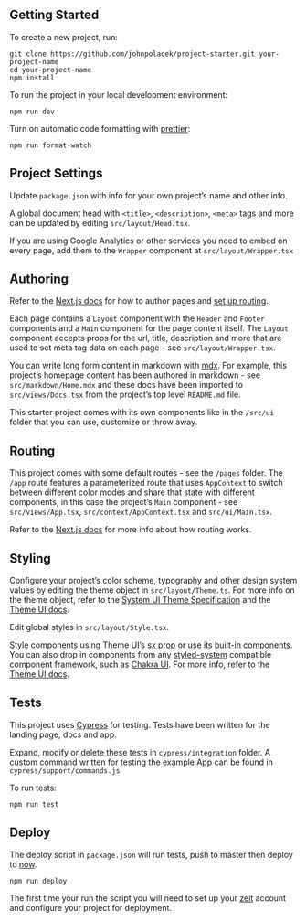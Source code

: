 ## Getting Started

To create a new project, run:

```
git clone https://github.com/johnpolacek/project-starter.git your-project-name
cd your-project-name
npm install
```

To run the project in your local development environment:

```
npm run dev
```

Turn on automatic code formatting with [prettier](https://prettier.io/):

```
npm run format-watch
```

## Project Settings

Update `package.json` with info for your own project’s name and other info.

A global document head with `<title>`, `<description>`, `<meta>` tags and more can be updated by editing `src/layout/Head.tsx`.

If you are using Google Analytics or other services you need to embed on every page, add them to the `Wrapper` component at `src/layout/Wrapper.tsx`

## Authoring

Refer to the [Next.js docs](https://nextjs.org/docs/basic-features/pages) for how to author pages and [set up routing](https://nextjs.org/docs/routing/introduction).

Each page contains a `Layout` component with the `Header` and `Footer` components and a `Main` component for the page content itself. The `Layout` component accepts props for the url, title, description and more that are used to set meta tag data on each page - see `src/layout/Wrapper.tsx`.

You can write long form content in markdown with [mdx](https://mdxjs.com/). For example, this project’s homepage content has been authored in markdown - see `src/markdown/Home.mdx` and these docs have been imported to `src/views/Docs.tsx` from the project’s top level `README.md` file.

This starter project comes with its own components like in the `/src/ui` folder that you can use, customize or throw away.

## Routing

This project comes with some default routes - see the `/pages` folder. The `/app` route features a parameterized route that uses `AppContext` to switch between different color modes and share that state with different components, in this case the project’s `Main` component - see `src/views/App.tsx`, `src/context/AppContext.tsx` and `src/ui/Main.tsx`.

Refer to the [Next.js docs](https://nextjs.org/docs/routing/introduction) for more info about how routing works.

## Styling

Configure your project’s color scheme, typography and other design system values by editing the theme object in `src/layout/Theme.ts`. For more info on the theme object, refer to the [System UI Theme Specification](https://system-ui.com/theme/) and the [Theme UI docs](https://theme-ui.com/theming).

Edit global styles in `src/layout/Style.tsx`.

Style components using Theme UI’s [sx prop](https://theme-ui.com/sx-prop) or use its [built-in components](https://theme-ui.com/components). You can also drop in components from any [styled-system](https://styled-system.com/) compatible component framework, such as [Chakra UI](https://chakra-ui.com/). For more info, refer to the [Theme UI docs](https://theme-ui.com/theming).

## Tests

This project uses [Cypress](https://www.cypress.io/) for testing. Tests have been written for the landing page, docs and app.

Expand, modify or delete these tests in `cypress/integration` folder. A custom command written for testing the example App can be found in `cypress/support/commands.js`

To run tests:

```
npm run test
```

## Deploy

The deploy script in `package.json` will run tests, push to master then deploy to [now](https://github.com/zeit/now).

```
npm run deploy
```

The first time your run the script you will need to set up your [zeit](https://zeit.co) account and configure your project for deployment.
